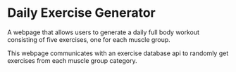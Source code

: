# Daily Exercise Generator

A webpage that allows users to generate a daily full body workout consisting of five exercises, one for each muscle group.

This webpage communicates with an exercise database api to randomly get exercises from each muscle group category.
